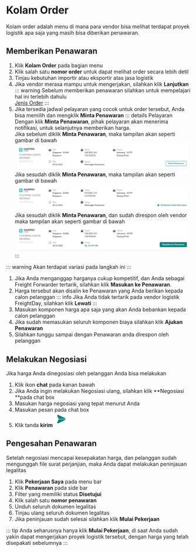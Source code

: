 # Kolam Order
Kolam order adalah menu di mana para vendor bisa melihat terdapat proyek logistik apa saja yang masih bisa diberikan penawaran.

## Memberikan Penawaran
1. Klik **Kolam Order** pada bagian menu
2. Klik salah satu **nomor order** untuk dapat melihat order secara lebih detil
3. Tinjau kebutuhan importir atau eksportir atas jasa logistik
4. Jika vendor merasa mampu untuk mengerjakan, silahkan klik **Lanjutkan**
::: warning
Sebelum memberikan penawaran silahkan untuk mempelajari hal ini terlebih dahulu <br>
[Jenis Order](/overview/jenisorder#_3-order-terpadu-mandiri-hybrid)
:::
5. Jika tersedia jadwal pelayaran yang cocok untuk order tersebut, Anda bisa memilih dan mengklik **Minta Penawaran**
::: details Pelayaran 
Dengan klik **Minta Penawaran**, pihak pelayaran akan menerima notifikasi, untuk selanjutnya memberikan harga. <br>
Jika sebelum diklik **Minta Penawaran**, maka tampilan akan seperti gambar di bawah 
![](pelayaran1.png)
Jika sesudah diklik **Minta Penawaran**, maka tampilan akan seperti gambar di bawah 
![](pelayaran2.png)
Jika sesudah diklik **Minta Penawaran**, dan sudah direspon oleh vendor maka tampilan akan seperti gambar di bawah 
![](pelayaran3.png)
:::

::: warning 
Akan terdapat variasi pada langkah ini
:::
1. Jika Anda menganggap harganya cukup kompetitif, dan Anda sebagai Freight Forwarder tertarik, silahkan klik **Masukan ke Penawaran**.
2. Harga tersebut akan disalin ke Penawaran yang Anda berikan kepada calon pelanggan
::: info
Jika Anda tidak tertarik pada vendor logistik FreightDay, silahkan klik **Lewati**
:::
8. Masukan komponen harga apa saja yang akan Anda bebankan kepada calon pelanggan
9. Jika sudah memasukan seluruh komponen biaya silahkan klik **Ajukan Penawaran**
10. Silahkan tunggu sampai dengan Penawaran anda direspon oleh pelanggan

## Melakukan Negosiasi
Jika harga Anda dinegosiasi oleh pelanggan Anda bisa melakukan 
1. Klik ikon **chat** pada kanan bawah
2. Jika Anda ingin melakukan Negosiasi ulang, silahkan klik **Negosiasi **pada chat box
3. Masukan harga negosiasi yang tepat menurut Anda
4. Masukan pesan pada chat box
5. Klik tanda **kirim** ![](../customer/2022-07-26-14-15-18.png)

## Pengesahan Penawaran
Setelah negosiasi mencapai kesepakatan harga, dan pelanggan sudah mengunggah file surat perjanjian, maka Anda dapat melakukan peninjauan legalitas
1. Klik **Pekerjaan Saya** pada menu bar
2. Klik **Penawaran** pada side bar
3. Filter yang memiliki status **Disetujui**
4. Klik salah satu **nomor penawaran**
5. Unduh seluruh dokumen legalitas
6. Tinjau ulang seluruh dokumen legalitas
7. Jika peninjauan sudah selesai silahkan klik **Mulai Pekerjaan**

::: tip
Anda seharusnya hanya klik **Mulai Pekerjaan**, di saat Anda sudah yakin dapat mengerjakan proyek logistik tersebut, dengan harga yang telah disepakati sebelumnya
:::